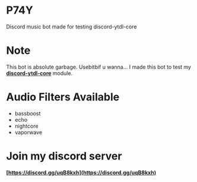# P74Y
Discord music bot made for testing discord-ytdl-core

# Note
This bot is absolute garbage. Usebitbif u wanna...
I made this bot to test my **[discord-ytdl-core](https://npmjs.com/package/discord-ytdl-core)** module.

# Audio Filters Available
- bassboost
- echo
- nightcore
- vaporwave

# Join my discord server
**[https://discord.gg/uqB8kxh](https://discord.gg/uqB8kxh)**
